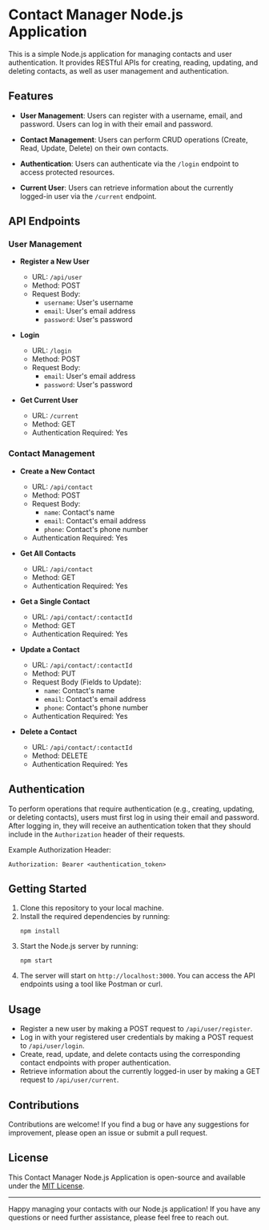 # Contact Manager Node.js Application

This is a simple Node.js application for managing contacts and user authentication. It provides RESTful APIs for creating, reading, updating, and deleting contacts, as well as user management and authentication.

## Features

- **User Management**: Users can register with a username, email, and password. Users can log in with their email and password.

- **Contact Management**: Users can perform CRUD operations (Create, Read, Update, Delete) on their own contacts.

- **Authentication**: Users can authenticate via the `/login` endpoint to access protected resources.

- **Current User**: Users can retrieve information about the currently logged-in user via the `/current` endpoint.

## API Endpoints

### User Management

- **Register a New User**
  - URL: `/api/user`
  - Method: POST
  - Request Body:
    - `username`: User's username
    - `email`: User's email address
    - `password`: User's password

- **Login**
  - URL: `/login`
  - Method: POST
  - Request Body:
    - `email`: User's email address
    - `password`: User's password

- **Get Current User**
  - URL: `/current`
  - Method: GET
  - Authentication Required: Yes

### Contact Management

- **Create a New Contact**
  - URL: `/api/contact`
  - Method: POST
  - Request Body:
    - `name`: Contact's name
    - `email`: Contact's email address
    - `phone`: Contact's phone number
  - Authentication Required: Yes

- **Get All Contacts**
  - URL: `/api/contact`
  - Method: GET
  - Authentication Required: Yes

- **Get a Single Contact**
  - URL: `/api/contact/:contactId`
  - Method: GET
  - Authentication Required: Yes

- **Update a Contact**
  - URL: `/api/contact/:contactId`
  - Method: PUT
  - Request Body (Fields to Update):
    - `name`: Contact's name
    - `email`: Contact's email address
    - `phone`: Contact's phone number
  - Authentication Required: Yes

- **Delete a Contact**
  - URL: `/api/contact/:contactId`
  - Method: DELETE
  - Authentication Required: Yes

## Authentication

To perform operations that require authentication (e.g., creating, updating, or deleting contacts), users must first log in using their email and password. After logging in, they will receive an authentication token that they should include in the `Authorization` header of their requests.

Example Authorization Header:
```
Authorization: Bearer <authentication_token>
```

## Getting Started

1. Clone this repository to your local machine.
2. Install the required dependencies by running:
   ```
   npm install
   ```
3. Start the Node.js server by running:
   ```
   npm start
   ```
4. The server will start on `http://localhost:3000`. You can access the API endpoints using a tool like Postman or curl.

## Usage

- Register a new user by making a POST request to `/api/user/register`.
- Log in with your registered user credentials by making a POST request to `/api/user/login`.
- Create, read, update, and delete contacts using the corresponding contact endpoints with proper authentication.
- Retrieve information about the currently logged-in user by making a GET request to `/api/user/current`.

## Contributions

Contributions are welcome! If you find a bug or have any suggestions for improvement, please open an issue or submit a pull request.

## License

This Contact Manager Node.js Application is open-source and available under the [MIT License](LICENSE).

---

Happy managing your contacts with our Node.js application! If you have any questions or need further assistance, please feel free to reach out.